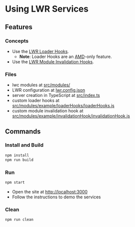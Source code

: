 # Using LWR Services

## Features

### Concepts

- Use the [LWR Loader Hooks](https://rfcs.lwc.dev/rfcs/lws/0000-lwr-loader-hooks).
    - **Note**: Loader Hooks are an [AMD](https://github.com/amdjs/amdjs-api/wiki/AMD)-only feature.
- Use the [LWR Module Invalidation Hooks](https://rfcs.lwc.dev/rfcs/lws/0000-lwr-module-invalidation-hooks).

### Files

- lwc modules at [src/modules/](./src/modules)
- LWR configuration at [lwr.config.json](./lwr.config.json)
- server creation in TypeScript at [src/index.ts](./src/index.ts)
- custom loader hooks at [src/modules/example/loaderHooks/loaderHooks.js](./src/modules/example/loaderHooks/loaderHooks.js)
- custom module invalidation hook at [src/modules/example/invalidationHook/invalidationHook.js](./src/modules/example/invalidationHook/invalidationHook.js)

## Commands

### Install and Build

```bash
npm install
npm run build
```

### Run

```bash
npm start
```
- Open the site at [http://localhost:3000](http://localhost:3000)
- Follow the instructions to demo the services

### Clean

```bash
npm run clean
```